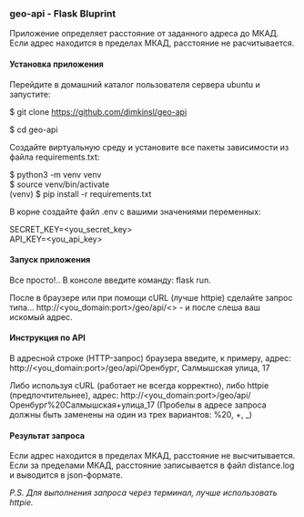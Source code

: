 <h3>geo-api - Flask Bluprint</h3>

Приложение определяет расстояние от заданного адреса до МКАД. Если адрес находится в пределах МКАД, расстояние не расчитывается.

<h4>Установка приложения</h4>

Перейдите в домашний каталог пользователя сервера ubuntu и запустите:<br>

$ git clone https://github.com/dimkinsl/geo-api

$ cd geo-api

Создайте виртуальную среду и установите все пакеты зависимости из файла requirements.txt:

$ python3 -m venv venv<br>
$ source venv/bin/activate<br>
(venv) $ pip install -r requirements.txt

В корне создайте файл .env с вашими значениями переменных:

SECRET_KEY=<you_secret_key><br>
API_KEY=<you_api_key>

<h4>Запуск приложения</h4>

Все просто!.. В консоле введите команду: flask run.

После в браузере или при помощи cURL (лучше httpie) сделайте запрос типа...
http://<you_domain:port>/geo/api/<> - и после слеша ваш искомый адрес.

<h4>Инструкция по API</h4>

В адресной строке (HTTP-запрос) браузера введите, к примеру, адрес:
http://<you_domain:port>/geo/api/Оренбург, Салмышская улица, 17

Либо используя cURL (работает не всегда корректно), либо httpie (предпочтительнее), адрес:
http://<you_domain:port>/geo/api/Оренбург%20Салмышская+улица_17
(Пробелы в адресе запроса должны быть заменены на один из трех вариантов: %20, +, _)

<h4>Результат запроса</h4>

Если адрес находится в пределах МКАД, расстояние не высчитывается.
Если за пределами МКАД, расстояние записывается в файл distance.log и выводится в json-формате.

<i>P.S. Для выполнения запроса через терминал, лучше использовать httpie.</i>
